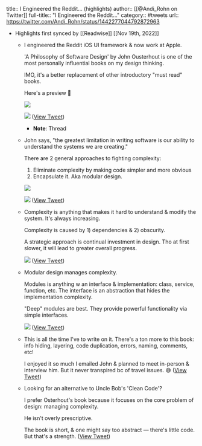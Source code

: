 title:: I Engineered the Reddit... (highlights)
author:: [[@Andi_Rohn on Twitter]]
full-title:: "I Engineered the Reddit..."
category:: #tweets
url:: https://twitter.com/Andi_Rohn/status/1442277044792872963

- Highlights first synced by [[Readwise]] [[Nov 19th, 2022]]
	- I engineered the Reddit iOS UI framework & now work at Apple.
	  
	  'A Philosophy of Software Design' by John Ousterhout is one of the most personally influential books on my design thinking.
	  
	  IMO, it's a better replacement of other introductory "must read" books.
	  
	  Here's a preview 🧵 
	  
	  ![](https://pbs.twimg.com/media/FAPyDJIVcAc947I.jpg) 
	  
	  ![](https://pbs.twimg.com/media/FAPyXK7UYAA5xJH.jpg) ([View Tweet](https://twitter.com/Andi_Rohn/status/1442277044792872963))
		- **Note**: Thread
	- John says, "the greatest limitation in writing software is our ability to understand the systems we are creating."
	  
	  There are 2 general approaches to fighting complexity:
	  1. Eliminate complexity by making code simpler and more obvious
	  2. Encapsulate it. Aka modular design. 
	  
	  ![](https://pbs.twimg.com/media/FAPwWNCVEAQToxS.jpg) 
	  
	  ![](https://pbs.twimg.com/media/FAPwryxVEAMTorg.jpg) ([View Tweet](https://twitter.com/Andi_Rohn/status/1442277049712865283))
	- Complexity is anything that makes it hard to understand & modify the system. It's always increasing.
	  
	  Complexity is caused by 1) dependencies & 2) obscurity.
	  
	  A strategic approach is continual investment in design. Tho at first slower, it will lead to greater overall progress. 
	  
	  ![](https://pbs.twimg.com/media/FAP36LpUUAQ6Ya6.jpg) ([View Tweet](https://twitter.com/Andi_Rohn/status/1442277051696758785))
	- Modular design manages complexity. 
	  
	  Modules is anything w an interface & implementation: class, service, function, etc. The interface is an abstraction that hides the implementation complexity.
	  
	  "Deep" modules are best. They provide powerful functionality via simple interfaces. 
	  
	  ![](https://pbs.twimg.com/media/FAP8xF5UcAAuJd4.jpg) ([View Tweet](https://twitter.com/Andi_Rohn/status/1442277053550587907))
	- This is all the time I've to write on it. There's a ton more to this book: info hiding, layering, code duplication, errors, naming, comments, etc!
	  
	  I enjoyed it so much I emailed John & planned to meet in-person & interview him. But it never transpired bc of travel issues. 😅 ([View Tweet](https://twitter.com/Andi_Rohn/status/1442277055115108352))
	- Looking for an alternative to Uncle Bob's 'Clean Code'?
	  
	  I prefer Osterhout's book because it focuses on the core problem of design: managing complexity.
	  
	  He isn't overly prescriptive.
	  
	  The book is short, & one might say too abstract — there's little code. But that's a strength. ([View Tweet](https://twitter.com/Andi_Rohn/status/1442307459964538881))